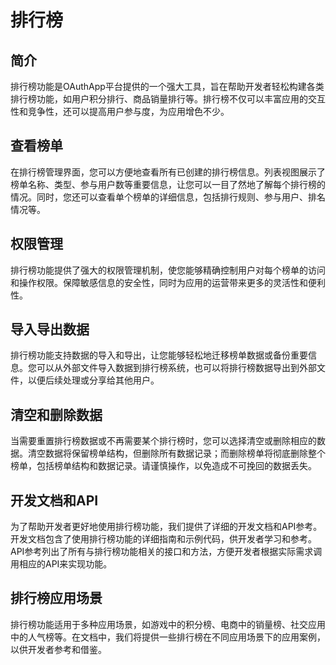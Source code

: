 # 排行榜

## 简介

排行榜功能是OAuthApp平台提供的一个强大工具，旨在帮助开发者轻松构建各类排行榜功能，如用户积分排行、商品销量排行等。排行榜不仅可以丰富应用的交互性和竞争性，还可以提高用户参与度，为应用增色不少。

## 查看榜单

在排行榜管理界面，您可以方便地查看所有已创建的排行榜信息。列表视图展示了榜单名称、类型、参与用户数等重要信息，让您可以一目了然地了解每个排行榜的情况。同时，您还可以查看单个榜单的详细信息，包括排行规则、参与用户、排名情况等。

## 权限管理

排行榜功能提供了强大的权限管理机制，使您能够精确控制用户对每个榜单的访问和操作权限。保障敏感信息的安全性，同时为应用的运营带来更多的灵活性和便利性。

## 导入导出数据

排行榜功能支持数据的导入和导出，让您能够轻松地迁移榜单数据或备份重要信息。您可以从外部文件导入数据到排行榜系统，也可以将排行榜数据导出到外部文件，以便后续处理或分享给其他用户。

## 清空和删除数据

当需要重置排行榜数据或不再需要某个排行榜时，您可以选择清空或删除相应的数据。清空数据将保留榜单结构，但删除所有数据记录；而删除榜单将彻底删除整个榜单，包括榜单结构和数据记录。请谨慎操作，以免造成不可挽回的数据丢失。

## 开发文档和API

为了帮助开发者更好地使用排行榜功能，我们提供了详细的开发文档和API参考。开发文档包含了使用排行榜功能的详细指南和示例代码，供开发者学习和参考。API参考列出了所有与排行榜功能相关的接口和方法，方便开发者根据实际需求调用相应的API来实现功能。

## 排行榜应用场景

排行榜功能适用于多种应用场景，如游戏中的积分榜、电商中的销量榜、社交应用中的人气榜等。在文档中，我们将提供一些排行榜在不同应用场景下的应用案例，以供开发者参考和借鉴。